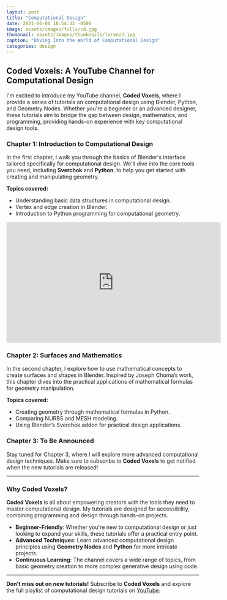 ```yaml
---
layout: post
title: "Computational Design"
date: 2021-06-06 18:54:32 -0500
image: assets/images/fulls/cd.jpg
thumbnail: assets/images/thumbnails/lorenz3.jpg
caption: "Diving Into the World of Computational Design"
categories: design
---
```


## Coded Voxels: A YouTube Channel for Computational Design

I'm excited to introduce my YouTube channel, **Coded Voxels**, where I provide a series of tutorials on computational design using Blender, Python, and Geometry Nodes. Whether you're a beginner or an advanced designer, these tutorials aim to bridge the gap between design, mathematics, and programming, providing hands-on experience with key computational design tools.

### Chapter 1: Introduction to Computational Design

In the first chapter, I walk you through the basics of Blender's interface tailored specifically for computational design. We'll dive into the core tools you need, including **Sverchok** and **Python**, to help you get started with creating and manipulating geometry.

**Topics covered:**
- Understanding basic data structures in computational design.
- Vertex and edge creation in Blender.
- Introduction to Python programming for computational geometry.

<iframe width="560" height="315" src="https://www.youtube.com/embed/videoseries?list=PLci9ZcluzNLoRcoZGMugT3x0n0r2vrYMQ" title="YouTube video player" frameborder="0" allow="accelerometer; autoplay; clipboard-write; encrypted-media; gyroscope; picture-in-picture" allowfullscreen></iframe>

### Chapter 2: Surfaces and Mathematics

In the second chapter, I explore how to use mathematical concepts to create surfaces and shapes in Blender. Inspired by Joseph Choma’s work, this chapter dives into the practical applications of mathematical formulas for geometry manipulation.

**Topics covered:**
- Creating geometry through mathematical formulas in Python.
- Comparing NURBS and MESH modeling.
- Using Blender’s Sverchok addon for practical design applications.

### Chapter 3: To Be Announced

Stay tuned for Chapter 3, where I will explore more advanced computational design techniques. Make sure to subscribe to **Coded Voxels** to get notified when the new tutorials are released!

---

### Why Coded Voxels?

**Coded Voxels** is all about empowering creators with the tools they need to master computational design. My tutorials are designed for accessibility, combining programming and design through hands-on projects.

- **Beginner-Friendly**: Whether you're new to computational design or just looking to expand your skills, these tutorials offer a practical entry point.
- **Advanced Techniques**: Learn advanced computational design principles using **Geometry Nodes** and **Python** for more intricate projects.
- **Continuous Learning**: The channel covers a wide range of topics, from basic geometry creation to more complex generative design using code.

---

**Don’t miss out on new tutorials!** Subscribe to **Coded Voxels** and explore the full playlist of computational design tutorials on [YouTube](https://www.youtube.com/embed/videoseries?list=PLci9ZcluzNLoRcoZGMugT3x0n0r2vrYMQ).